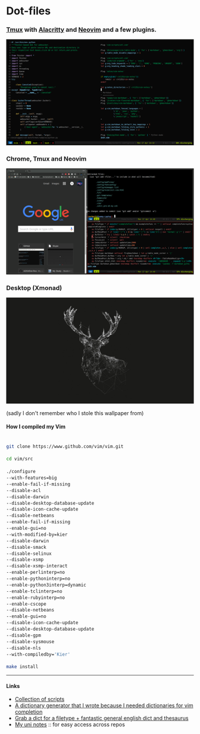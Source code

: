 
# Dot-files 


### [Tmux](https://github.com/tmux/tmux) with [Alacritty](https://github.com/jwilm/alacritty) and [Neovim](https://neovim.io/) and a few plugins.

![Alt text](Pictures/tmux-nvim.png?raw=true "Tmux Setup")

### Chrome, Tmux and Neovim

![Alt text](Pictures/chrome-nvim-tmux.png?raw=true "Chrome and neovim")

### Desktop (Xmonad)

![Alt text](Pictures/desktop.png?raw=true "desktop") 

(sadly I don't remember who I stole this wallpaper from)

#### How I compiled my Vim 

```sh

git clone https://www.github.com/vim/vim.git

cd vim/src

./configure
--with-features=big
--enable-fail-if-missing
--disable-acl
--disable-darwin
--disable-desktop-database-update
--disable-icon-cache-update
--disable-netbeans
--enable-fail-if-missing
--enable-gui=no
--with-modified-by=kier
--disable-darwin
--disable-smack
--disable-selinux
--disable-xsmp
--disable-xsmp-interact
--enable-perlinterp=no
--enable-pythoninterp=no
--enable-python3interp=dynamic
--enable-tclinterp=no
--enable-rubyinterp=no
--enable-cscope
--disable-netbeans
--enable-gui=no
--disable-icon-cache-update
--disable-desktop-database-update
--disable-gpm
--disable-sysmouse
--disable-nls
--with-compiledby='Kier'

make install

```

--------------------------------------------------------------------

#### Links

+ [Collection of scripts](https://github.com/nl253/Scripts)
+ [A dictionary generator that I wrote because I needed dictionaries for vim completion](https://github.com/nl253/DictGen)
+ [Grab a dict for a filetype + fantastic general english dict and thesaurus](https://github.com/nl253/Dictionaries)
+ [My uni notes](https://github.com/nl253/Notes) :: for easy access across repos
